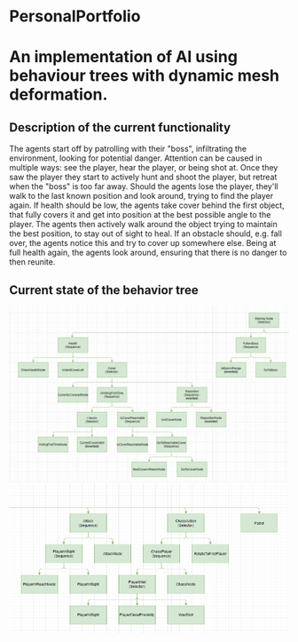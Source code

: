 # PersonalPortfolio

<Summary>
    <h1>An implementation of AI using behaviour trees with dynamic mesh deformation.</h1>
    <h2> Description of the current functionality</h2>
    <p>
        The agents start off by patrolling with their "boss", infiltrating the environment, looking for potential danger. Attention can be caused in multiple ways: see the player, hear the player, or being shot at.
        Once they saw the player they start to actively hunt and shoot the player, but retreat when the "boss" is too far away.
        Should the agents lose the player, they'll walk to the last known position and look around, trying to find the player again.
        If health should be low, the agents take cover behind the first object, that fully covers it and get into position at the best possible angle to the player. The agents then actively walk around the object trying to maintain the best position, to stay out of sight to heal. If an obstacle should, e.g. fall over, the agents notice this and try to cover up somewhere else. Being at full health again, the agents look around, ensuring that there is no danger to then reunite.
    </p>
    <h2>Current state of the behavior tree</h2>
</Summary>

![](pictures/BT_left.png)
![](pictures/BT_right.png)